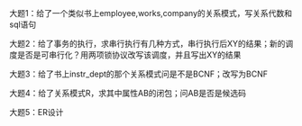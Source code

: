 大题1：给了一个类似书上employee,works,company的关系模式，写关系代数和sql语句

大题2：给了事务的执行，求串行执行有几种方式，串行执行后XY的结果；新的调度是否是可串行化？用两项锁协议改写该调度，并且写出XY的结果

大题3：给了书上instr_dept的那个关系模式问是不是BCNF；改写为BCNF

大题4：给了关系模式R，求其中属性AB的闭包；问AB是否是候选码

大题5：ER设计